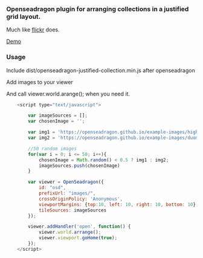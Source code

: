 ### Openseadragon plugin for arranging collections in a justified grid layout.

 Much like <a href="https://github.com/flickr/justified-layout">flickr</a> does.

 <a href="https://pin0.github.io/openseadragon-justified-collection/">Demo</a>

 ### Usage
Include dist/openseadragon-justified-collection.min.js after openseadragon

Add images to your viewer

And call viewer.world.arange(); when you need it.

```javascript
    <script type="text/javascript">

        var imageSources = [];
        var chosenImage = '';

        var img1 = 'https://openseadragon.github.io/example-images/highsmith/highsmith.dzi';
        var img2 = 'https://openseadragon.github.io/example-images/duomo/duomo.dzi';

        //50 random images
        for(var i = 0; i <= 50; i++){
            chosenImage = Math.random() < 0.5 ? img1 : img2;
            imageSources.push(chosenImage)
        }

        var viewer = OpenSeadragon({
            id: "osd",
            prefixUrl: "images/",
            crossOriginPolicy: 'Anonymous',
            viewportMargins: {top:10, left: 10, right: 10, bottom: 10},
            tileSources: imageSources
        });

        viewer.addHandler('open', function() {
            viewer.world.arrange();
            viewer.viewport.goHome(true);
        });
    </script>
```




